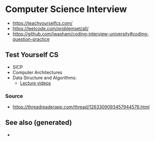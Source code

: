 # Computer Science Interview

-   <https://teachyourselfcs.com/>
-   <https://leetcode.com/problemset/all/>
-   <https://github.com/jwasham/coding-interview-university#coding-question-practice>

## Test Yourself CS

-   SICP
-   Computer Architectures
-   Data Structure and Algorithms:
    -   [Lecture
        videos](https://www.youtube.com/watch?v=A2bFN3MyNDA&list=PLOtl7M3yp-DX32N0fVIyvn7ipWKNGmwpp)

### Source

-   <https://threadreaderapp.com/thread/1263309093457944576.html>

## See also (generated)

-   
